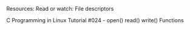 Resources:
Read or watch:
File descriptors

C Programming in Linux Tutorial #024 - open() read() write() Functions

